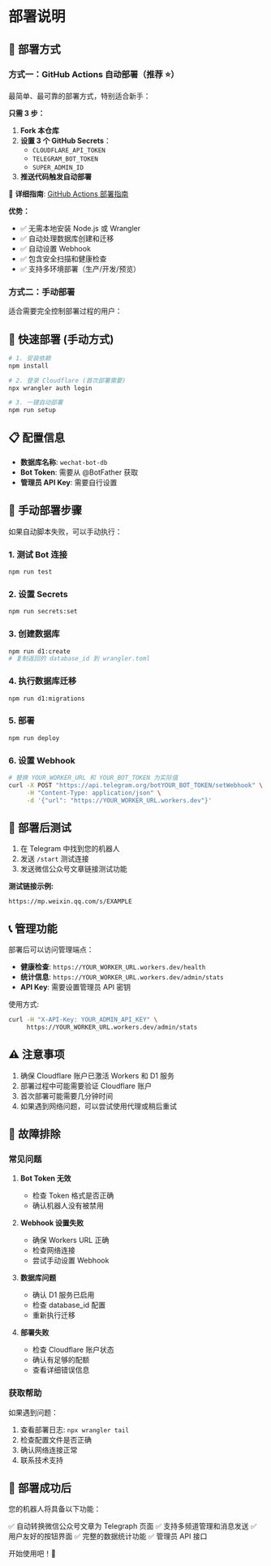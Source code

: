 # 部署说明

## 🚀 部署方式

### 方式一：GitHub Actions 自动部署（推荐 ⭐）

最简单、最可靠的部署方式，特别适合新手：

**只需 3 步：**
1. **Fork 本仓库**
2. **设置 3 个 GitHub Secrets**：
   - `CLOUDFLARE_API_TOKEN`
   - `TELEGRAM_BOT_TOKEN`
   - `SUPER_ADMIN_ID`
3. **推送代码触发自动部署**

📖 **详细指南**: [GitHub Actions 部署指南](GITHUB_DEPLOYMENT.md)

**优势：**
- ✅ 无需本地安装 Node.js 或 Wrangler
- ✅ 自动处理数据库创建和迁移
- ✅ 自动设置 Webhook
- ✅ 包含安全扫描和健康检查
- ✅ 支持多环境部署（生产/开发/预览）

### 方式二：手动部署

适合需要完全控制部署过程的用户：

## 🎯 快速部署 (手动方式)

```bash
# 1. 安装依赖
npm install

# 2. 登录 Cloudflare (首次部署需要)
npx wrangler auth login

# 3. 一键自动部署
npm run setup
```

## 📋 配置信息

- **数据库名称**: `wechat-bot-db`
- **Bot Token**: 需要从 @BotFather 获取
- **管理员 API Key**: 需要自行设置

## 🔧 手动部署步骤

如果自动脚本失败，可以手动执行：

### 1. 测试 Bot 连接
```bash
npm run test
```

### 2. 设置 Secrets
```bash
npm run secrets:set
```

### 3. 创建数据库
```bash
npm run d1:create
# 复制返回的 database_id 到 wrangler.toml
```

### 4. 执行数据库迁移
```bash
npm run d1:migrations
```

### 5. 部署
```bash
npm run deploy
```

### 6. 设置 Webhook
```bash
# 替换 YOUR_WORKER_URL 和 YOUR_BOT_TOKEN 为实际值
curl -X POST "https://api.telegram.org/botYOUR_BOT_TOKEN/setWebhook" \
     -H "Content-Type: application/json" \
     -d '{"url": "https://YOUR_WORKER_URL.workers.dev"}'
```

## 🎯 部署后测试

1. 在 Telegram 中找到您的机器人
2. 发送 `/start` 测试连接
3. 发送微信公众号文章链接测试功能

**测试链接示例:**
```
https://mp.weixin.qq.com/s/EXAMPLE
```

## 📞 管理功能

部署后可以访问管理端点：

- **健康检查**: `https://YOUR_WORKER_URL.workers.dev/health`
- **统计信息**: `https://YOUR_WORKER_URL.workers.dev/admin/stats`
- **API Key**: 需要设置管理员 API 密钥

使用方式:
```bash
curl -H "X-API-Key: YOUR_ADMIN_API_KEY" \
     https://YOUR_WORKER_URL.workers.dev/admin/stats
```

## ⚠️ 注意事项

1. 确保 Cloudflare 账户已激活 Workers 和 D1 服务
2. 部署过程中可能需要验证 Cloudflare 账户
3. 首次部署可能需要几分钟时间
4. 如果遇到网络问题，可以尝试使用代理或稍后重试

## 🔧 故障排除

### 常见问题

1. **Bot Token 无效**
   - 检查 Token 格式是否正确
   - 确认机器人没有被禁用

2. **Webhook 设置失败**
   - 确保 Workers URL 正确
   - 检查网络连接
   - 尝试手动设置 Webhook

3. **数据库问题**
   - 确认 D1 服务已启用
   - 检查 database_id 配置
   - 重新执行迁移

4. **部署失败**
   - 检查 Cloudflare 账户状态
   - 确认有足够的配额
   - 查看详细错误信息

### 获取帮助

如果遇到问题：

1. 查看部署日志: `npx wrangler tail`
2. 检查配置文件是否正确
3. 确认网络连接正常
4. 联系技术支持

## 🎉 部署成功后

您的机器人将具备以下功能：

✅ 自动转换微信公众号文章为 Telegraph 页面
✅ 支持多频道管理和消息发送
✅ 用户友好的按钮界面
✅ 完整的数据统计功能
✅ 管理员 API 接口

开始使用吧！🚀